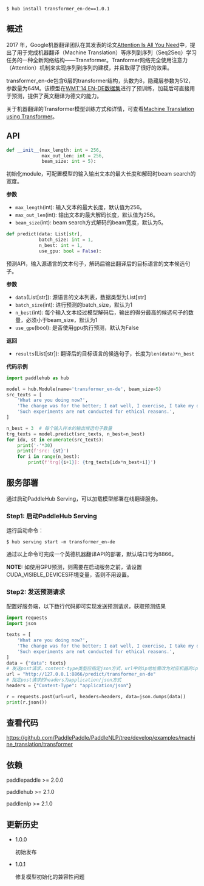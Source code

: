 ```shell
$ hub install transformer_en-de==1.0.1
```

## 概述

2017 年，Google机器翻译团队在其发表的论文[Attention Is All You Need](https://arxiv.org/abs/1706.03762)中，提出了用于完成机器翻译（Machine Translation）等序列到序列（Seq2Seq）学习任务的一种全新网络结构——Transformer。Tranformer网络完全使用注意力（Attention）机制来实现序列到序列的建模，并且取得了很好的效果。

transformer_en-de包含6层的transformer结构，头数为8，隐藏层参数为512，参数量为64M。该模型在[WMT'14 EN-DE数据集](http://www.statmt.org/wmt14/translation-task.html)进行了预训练，加载后可直接用于预测，提供了英文翻译为德文的能力。

关于机器翻译的Transformer模型训练方式和详情，可查看[Machine Translation using Transformer](https://github.com/PaddlePaddle/PaddleNLP/tree/develop/examples/machine_translation/transformer)。

## API


```python
def __init__(max_length: int = 256,
             max_out_len: int = 256,
             beam_size: int = 5):
```
初始化module，可配置模型的输入输出文本的最大长度和解码时beam search的宽度。

**参数**
- `max_length`(int): 输入文本的最大长度，默认值为256。
- `max_out_len`(int): 输出文本的最大解码长度，默认值为256。
- `beam_size`(int): beam search方式解码的beam宽度，默认为5。


```python
def predict(data: List[str],
            batch_size: int = 1,
            n_best: int = 1,
            use_gpu: bool = False):
```
预测API，输入源语言的文本句子，解码后输出翻译后的目标语言的文本候选句子。

**参数**
- `data`(List[str]): 源语言的文本列表，数据类型为List[str]
- `batch_size`(int): 进行预测的batch_size，默认为1
- `n_best`(int): 每个输入文本经过模型解码后，输出的得分最高的候选句子的数量，必须小于beam_size，默认为1
- `use_gpu`(bool): 是否使用gpu执行预测，默认为False

**返回**
* `results`(List[str]): 翻译后的目标语言的候选句子，长度为`len(data)*n_best`


**代码示例**

```python
import paddlehub as hub

model = hub.Module(name='transformer_en-de', beam_size=5)
src_texts = [
    'What are you doing now?',
    'The change was for the better; I eat well, I exercise, I take my drugs.',
    'Such experiments are not conducted for ethical reasons.',
]

n_best = 3  # 每个输入样本的输出候选句子数量
trg_texts = model.predict(src_texts, n_best=n_best)
for idx, st in enumerate(src_texts):
    print('-'*30)
    print(f'src: {st}')
    for i in range(n_best):
        print(f'trg[{i+1}]: {trg_texts[idx*n_best+i]}')
```

## 服务部署

通过启动PaddleHub Serving，可以加载模型部署在线翻译服务。

### Step1: 启动PaddleHub Serving

运行启动命令：

```shell
$ hub serving start -m transformer_en-de
```

通过以上命令可完成一个英德机器翻译API的部署，默认端口号为8866。

**NOTE:** 如使用GPU预测，则需要在启动服务之前，请设置CUDA_VISIBLE_DEVICES环境变量，否则不用设置。

### Step2: 发送预测请求

配置好服务端，以下数行代码即可实现发送预测请求，获取预测结果

```python
import requests
import json

texts = [
    'What are you doing now?',
    'The change was for the better; I eat well, I exercise, I take my drugs.',
    'Such experiments are not conducted for ethical reasons.',
]
data = {"data": texts}
# 发送post请求，content-type类型应指定json方式，url中的ip地址需改为对应机器的ip
url = "http://127.0.0.1:8866/predict/transformer_en-de"
# 指定post请求的headers为application/json方式
headers = {"Content-Type": "application/json"}

r = requests.post(url=url, headers=headers, data=json.dumps(data))
print(r.json())
```

## 查看代码

https://github.com/PaddlePaddle/PaddleNLP/tree/develop/examples/machine_translation/transformer

## 依赖

paddlepaddle >= 2.0.0

paddlehub >= 2.1.0

paddlenlp >= 2.1.0

## 更新历史

* 1.0.0

  初始发布

* 1.0.1

  修复模型初始化的兼容性问题
